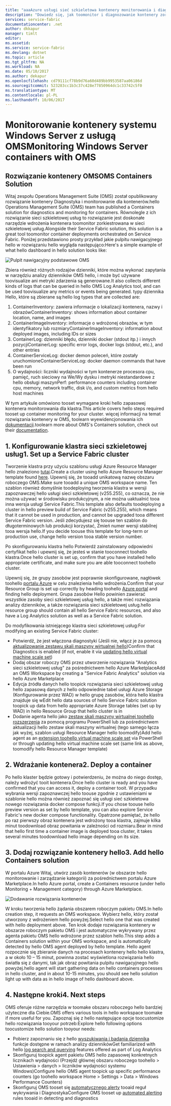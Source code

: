 ```yaml
---
title: "aaaAzure usługi sieć szkieletowa kontenery monitorowania i diagnostyki | Dokumentacja firmy Microsoft"
description: "Dowiedz się, jak toomonitor i diagnozowanie kontenery zorkiestrowana na usługi sieć szkieletowa usług Microsoft Azure z rozwiązaniem kontenery w OMS."
services: service-fabric
documentationcenter: .net
author: dkkapur
manager: timlt
editor: 
ms.assetid: 
ms.service: service-fabric
ms.devlang: dotnet
ms.topic: article
ms.tgt_pltfrm: NA
ms.workload: NA
ms.date: 05/10/2017
ms.author: dekapur
ms.openlocfilehash: cd79111cf78b9d76a60d489bb9953587aa06186d
ms.sourcegitcommit: 523283cc1b3c37c428e77850964dc1c33742c5f0
ms.translationtype: MT
ms.contentlocale: pl-PL
ms.lasthandoff: 10/06/2017
---
```

# <a name="monitoring-windows-server-containers-with-oms"></a><span data-ttu-id="5dde8-103">Monitorowanie kontenery systemu Windows Server z usługą OMS</span><span class="sxs-lookup"><span data-stu-id="5dde8-103">Monitoring Windows Server containers with OMS</span></span>

## <a name="oms-containers-solution"></a><span data-ttu-id="5dde8-104">Rozwiązanie kontenery OMS</span><span class="sxs-lookup"><span data-stu-id="5dde8-104">OMS Containers Solution</span></span>

<span data-ttu-id="5dde8-105">Witaj zespołu Operations Management Suite (OMS) został opublikowany rozwiązanie kontenery Diagnostyka i monitorowanie dla kontenerów.</span><span class="sxs-lookup"><span data-stu-id="5dde8-105">hello Operations Management Suite (OMS) team has published a Containers solution for diagnostics and monitoring for containers.</span></span> <span data-ttu-id="5dde8-106">Równolegle z ich rozwiązanie sieci szkieletowej usług to rozwiązanie jest doskonałe narzędzie wdrożenia kontenera toomonitor zorkiestrowana w sieci szkieletowej usług.</span><span class="sxs-lookup"><span data-stu-id="5dde8-106">Alongside their Service Fabric solution, this solution is a great tool toomonitor container deployments orchestrated on Service Fabric.</span></span> <span data-ttu-id="5dde8-107">Poniżej przedstawiono prosty przykład jakie pulpitu nawigacyjnego hello w rozwiązaniu hello wygląda następująco:</span><span class="sxs-lookup"><span data-stu-id="5dde8-107">Here's a simple example of what hello dashboard in hello solution looks like:</span></span>

![Pulpit nawigacyjny podstawowe OMS](./media/service-fabric-diagnostics-containers-windowsserver/oms-containers-dashboard.png)

<span data-ttu-id="5dde8-109">Zbiera również różnych rodzajów dzienniki, które można wykonać zapytania w narzędziu analizy dzienników OMS hello, i może być używane toovisualize ani metryki zdarzenia są generowane.</span><span class="sxs-lookup"><span data-stu-id="5dde8-109">It also collects different kinds of logs that can be queried in hello OMS Log Analytics tool, and can be used toovisualize any metrics or events being generated.</span></span> <span data-ttu-id="5dde8-110">typy dziennika Hello, które są zbierane są:</span><span class="sxs-lookup"><span data-stu-id="5dde8-110">hello log types that are collected are:</span></span>

1. <span data-ttu-id="5dde8-111">ContainerInventory: zawiera informacje o lokalizacji kontenera, nazwy i obrazów</span><span class="sxs-lookup"><span data-stu-id="5dde8-111">ContainerInventory: shows information about container location, name, and images</span></span>
2. <span data-ttu-id="5dde8-112">ContainerImageInventory: informacje o wdrożonej obrazów, w tym identyfikatory lub rozmiary</span><span class="sxs-lookup"><span data-stu-id="5dde8-112">ContainerImageInventory: information about deployed images, including IDs or sizes</span></span>
3. <span data-ttu-id="5dde8-113">ContainerLog: dzienniki błędu, dzienniki docker (stdout itp.) i innych pozycji</span><span class="sxs-lookup"><span data-stu-id="5dde8-113">ContainerLog: specific error logs, docker logs (stdout, etc.), and other entries</span></span>
4. <span data-ttu-id="5dde8-114">ContainerServiceLog: docker demon poleceń, które zostały uruchomione</span><span class="sxs-lookup"><span data-stu-id="5dde8-114">ContainerServiceLog: docker daemon commands that have been run</span></span>
5. <span data-ttu-id="5dde8-115">O wydajności: liczniki wydajności w tym kontenerze procesora cpu, pamięć, ruch sieciowy na We/Wy dysku i metryki niestandardowe z hello obsługi maszyn</span><span class="sxs-lookup"><span data-stu-id="5dde8-115">Perf: performance counters including container cpu, memory, network traffic, disk i/o, and custom metrics from hello host machines</span></span>

<span data-ttu-id="5dde8-116">W tym artykule omówiono tooset wymagane kroki hello zapasowej kontenera monitorowania dla klastra.</span><span class="sxs-lookup"><span data-stu-id="5dde8-116">This article covers hello steps required tooset up container monitoring for your cluster.</span></span> <span data-ttu-id="5dde8-117">więcej informacji na temat rozwiązania kontenery w OMS, toolearn wyewidencjonowania ich [dokumentacji](../log-analytics/log-analytics-containers.md).</span><span class="sxs-lookup"><span data-stu-id="5dde8-117">toolearn more about OMS's Containers solution, check out their [documentation](../log-analytics/log-analytics-containers.md).</span></span>

## <a name="1-set-up-a-service-fabric-cluster"></a><span data-ttu-id="5dde8-118">1. Konfigurowanie klastra sieci szkieletowej usług</span><span class="sxs-lookup"><span data-stu-id="5dde8-118">1. Set up a Service Fabric cluster</span></span>

<span data-ttu-id="5dde8-119">Tworzenie klastra przy użyciu szablonu usługi Azure Resource Manager hello znaleziono [tutaj](https://github.com/dkkapur/Service-Fabric/tree/master/ARM%20Templates/SF%20OMS%20Sample).</span><span class="sxs-lookup"><span data-stu-id="5dde8-119">Create a cluster using hello Azure Resource Manager template found [here](https://github.com/dkkapur/Service-Fabric/tree/master/ARM%20Templates/SF%20OMS%20Sample).</span></span> <span data-ttu-id="5dde8-120">Upewnij się, że tooadd unikatową nazwę obszaru roboczego OMS.</span><span class="sxs-lookup"><span data-stu-id="5dde8-120">Make sure tooadd a unique OMS workspace name.</span></span> <span data-ttu-id="5dde8-121">Ten szablon również domyślnie toodeploying tworzenia klastra w wersji zapoznawczej hello usługi sieci szkieletowej (v255.255), co oznacza, że nie można używać w środowisku produkcyjnym, a nie można uaktualnić tooa inna wersja usługi Service Fabric.</span><span class="sxs-lookup"><span data-stu-id="5dde8-121">This template also defaults toodeploying a cluster in hello preview build of Service Fabric (v255.255), which means that it cannot be used in production, and cannot be upgraded tooa different Service Fabric version.</span></span> <span data-ttu-id="5dde8-122">Jeśli zdecydujesz się toouse ten szablon do długoterminowych lub produkcji korzystać, Zmień numer wersji stabilnej tooa wersja hello.</span><span class="sxs-lookup"><span data-stu-id="5dde8-122">If you decide toouse this template for long-term or production use, change hello version tooa stable version number.</span></span>

<span data-ttu-id="5dde8-123">Po skonfigurowaniu klastra hello Potwierdź zainstalowany odpowiedni certyfikat hello i upewnij się, że jesteś w stanie tooconnect toohello klastra.</span><span class="sxs-lookup"><span data-stu-id="5dde8-123">Once hello cluster is set up, confirm that you have installed hello appropriate certificate, and make sure you are able tooconnect toohello cluster.</span></span>

<span data-ttu-id="5dde8-124">Upewnij się, że grupy zasobów jest poprawnie skonfigurowane, nagłówek toohello [portalu Azure](https://portal.azure.com/) w celu znalezienia hello wdrożenia.</span><span class="sxs-lookup"><span data-stu-id="5dde8-124">Confirm that your Resource Group is set up correctly by heading toohello [Azure portal](https://portal.azure.com/) and finding hello deployment.</span></span> <span data-ttu-id="5dde8-125">Grupa zasobów Hello powinien zawierać wszystkie zasoby sieci szkieletowej usług hello, a także mieć rozwiązania analizy dzienników, a także rozwiązania sieci szkieletowej usług.</span><span class="sxs-lookup"><span data-stu-id="5dde8-125">hello resource group should contain all hello Service Fabric resources, and also have a Log Analytics solution as well as a Service Fabric solution.</span></span>

<span data-ttu-id="5dde8-126">Do modyfikowania istniejącego klastra sieci szkieletowej usług:</span><span class="sxs-lookup"><span data-stu-id="5dde8-126">For modifying an existing Service Fabric cluster:</span></span>
* <span data-ttu-id="5dde8-127">Potwierdź, że jest włączona diagnostyki (Jeśli nie, włącz je za pomocą [aktualizowanie zestawu skali maszyny wirtualnej hello](/rest/api/virtualmachinescalesets/create-or-update-a-set))</span><span class="sxs-lookup"><span data-stu-id="5dde8-127">Confirm that Diagnostics is enabled (if not, enable it via [updating hello virtual machine scale set](/rest/api/virtualmachinescalesets/create-or-update-a-set))</span></span>
* <span data-ttu-id="5dde8-128">Dodaj obszar roboczy OMS przez utworzenie rozwiązania "Analytics sieci szkieletowej usług" za pośrednictwem hello Azure Marketplace</span><span class="sxs-lookup"><span data-stu-id="5dde8-128">Add an OMS Workspace by creating a "Service Fabric Analytics" solution via hello Azure Marketplace</span></span>
* <span data-ttu-id="5dde8-129">Edycja źródła danych hello toopick rozwiązania sieci szkieletowej usług hello zapasową danych z hello odpowiednie tabel usługi Azure Storage (Konfigurowanie przez WAD) w hello grupę zasobów, która hello klastra znajduje się w</span><span class="sxs-lookup"><span data-stu-id="5dde8-129">Edit hello data sources of hello Service Fabric solution toopick up data from hello appropriate Azure Storage tables (set up by WAD) in hello Resource Group that hello cluster is in</span></span>
* <span data-ttu-id="5dde8-130">Dodanie agenta hello jako [zestaw skali maszyny wirtualnej toohello rozszerzenia](/powershell/module/azurerm.compute/add-azurermvmssextension) za pomocą programu PowerShell lub za pośrednictwem aktualizacji hello zestaw skali maszyny wirtualnej (tego samego łącza jak wyżej, szablon usługi Resource Manager hello toomodify)</span><span class="sxs-lookup"><span data-stu-id="5dde8-130">Add hello agent as an [extension toohello virtual machine scale set](/powershell/module/azurerm.compute/add-azurermvmssextension) via PowerShell or through updating hello virtual machine scale set (same link as above, toomodify hello Resource Manager template)</span></span>

## <a name="2-deploy-a-container"></a><span data-ttu-id="5dde8-131">2. Wdrażanie kontenera</span><span class="sxs-lookup"><span data-stu-id="5dde8-131">2. Deploy a container</span></span>

<span data-ttu-id="5dde8-132">Po hello klaster będzie gotowy i potwierdzeniu, że można do niego dostęp, należy wdrożyć tooit kontenera.</span><span class="sxs-lookup"><span data-stu-id="5dde8-132">Once hello cluster is ready and you have confirmed that you can access it, deploy a container tooit.</span></span> <span data-ttu-id="5dde8-133">W przypadku wybrania wersji zapoznawczej hello toouse zgodnie z ustawieniami w szablonie hello można również zapoznać się usługi sieć szkieletowa nowego rozwiązania docker compose funkcji.</span><span class="sxs-lookup"><span data-stu-id="5dde8-133">If you chose toouse hello preview version as set by hello template, you can also explore Service Fabric's new docker compose functionality.</span></span> <span data-ttu-id="5dde8-134">Opatrzone pamiętać, że hello po raz pierwszy obraz kontenera jest wdrożony tooa klastra, zajmuje kilka minut toodownload obraz powitania w zależności od rozmiaru.</span><span class="sxs-lookup"><span data-stu-id="5dde8-134">Bear in mind that hello first time a container image is deployed tooa cluster, it takes several minutes toodownload hello image depending on its size.</span></span>

## <a name="3-add-hello-containers-solution"></a><span data-ttu-id="5dde8-135">3. Dodaj rozwiązanie kontenery hello</span><span class="sxs-lookup"><span data-stu-id="5dde8-135">3. Add hello Containers solution</span></span>

<span data-ttu-id="5dde8-136">W portalu Azure Witaj, utwórz zasób kontenerów (w obszarze hello monitorowanie i zarządzanie kategorii) za pośrednictwem portalu Azure Marketplace.</span><span class="sxs-lookup"><span data-stu-id="5dde8-136">In hello Azure portal, create a Containers resource (under hello Monitoring + Management category) through Azure Marketplace.</span></span> 

![Dodawanie rozwiązania kontenerów](./media/service-fabric-diagnostics-containers-windowsserver/containers-solution.png)

<span data-ttu-id="5dde8-138">W kroku tworzenia hello żądania obszarem roboczym pakietu OMS.</span><span class="sxs-lookup"><span data-stu-id="5dde8-138">In hello creation step, it requests an OMS workspace.</span></span> <span data-ttu-id="5dde8-139">Wybierz hello, który został utworzony z wdrożeniem hello powyżej.</span><span class="sxs-lookup"><span data-stu-id="5dde8-139">Select hello one that was created with hello deployment above.</span></span> <span data-ttu-id="5dde8-140">Ten krok dodaje rozwiązania kontenery w obszarze roboczym pakietu OMS i jest automatyczne wykrywany przez agenta pakietu OMS hello wdrożone przez szablon hello.</span><span class="sxs-lookup"><span data-stu-id="5dde8-140">This step adds a Containers solution within your OMS workspace, and is automatically detected by hello OMS agent deployed by hello template.</span></span> <span data-ttu-id="5dde8-141">Hello agent rozpocznie się zbieranie danych na procesach kontenery hello hello klastra, a w około 10 – 15 minut, powinna zostać wyświetlona rozwiązania hello światła się z danymi, tak jak obraz powitania pulpitu nawigacyjnego hello powyżej.</span><span class="sxs-lookup"><span data-stu-id="5dde8-141">hello agent will start gathering data on hello containers processes in hello cluster, and in about 10-15 minutes, you should see hello solution light up with data as in hello image of hello dashboard above.</span></span>

## <a name="4-next-steps"></a><span data-ttu-id="5dde8-142">4. Następne kroki</span><span class="sxs-lookup"><span data-stu-id="5dde8-142">4. Next steps</span></span>

<span data-ttu-id="5dde8-143">OMS oferuje różne narzędzia w toomake obszaru roboczego hello bardziej użyteczne dla Ciebie.</span><span class="sxs-lookup"><span data-stu-id="5dde8-143">OMS offers various tools in hello workspace toomake if more useful for you.</span></span> <span data-ttu-id="5dde8-144">Zapoznaj się z hello następujące opcje toocustomize hello rozwiązania tooyour potrzeb:</span><span class="sxs-lookup"><span data-stu-id="5dde8-144">Explore hello following options toocustomize hello solution tooyour needs:</span></span>
- <span data-ttu-id="5dde8-145">Pobierz zapoznaniu się z hello [wyszukiwania i badania dziennika](../log-analytics/log-analytics-log-searches.md) funkcje dostępne w ramach analizy dzienników</span><span class="sxs-lookup"><span data-stu-id="5dde8-145">Get familiarized with hello [log search and querying](../log-analytics/log-analytics-log-searches.md) features offered as part of Log Analytics</span></span>
- <span data-ttu-id="5dde8-146">Skonfiguruj toopick agent pakietu OMS hello zapasowej konkretnych licznikach wydajności (Przejdź głównej obszaru roboczego toohello > Ustawienia > danych > liczników wydajności systemu Windows)</span><span class="sxs-lookup"><span data-stu-id="5dde8-146">Configure hello OMS agent toopick up specific performance counters (go toohello workspace Home > Settings > Data > Windows Performance Counters)</span></span>
- <span data-ttu-id="5dde8-147">Skonfiguruj OMS tooset się [automatycznego alerty](../log-analytics/log-analytics-alerts.md) tooaid reguł wykrywania i Diagnostyka</span><span class="sxs-lookup"><span data-stu-id="5dde8-147">Configure OMS tooset up [automated alerting](../log-analytics/log-analytics-alerts.md) rules tooaid in detecting and diagnostics</span></span>
